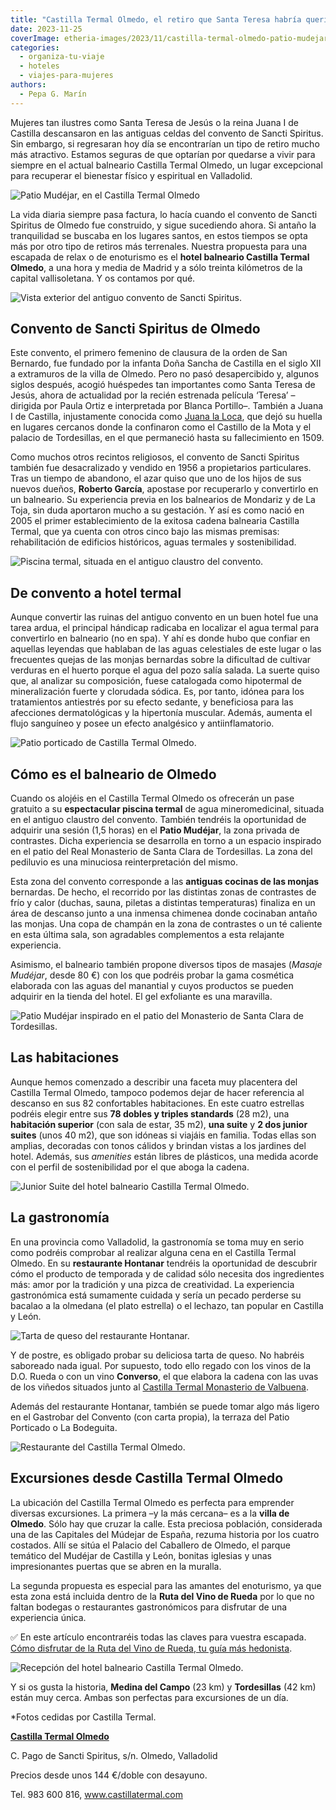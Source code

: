 ```yaml
---
title: "Castilla Termal Olmedo, el retiro que Santa Teresa habría querido conocer"
date: 2023-11-25
coverImage: etheria-images/2023/11/castilla-termal-olmedo-patio-mudejar.jpg
categories: 
  - organiza-tu-viaje
  - hoteles
  - viajes-para-mujeres
authors: 
  - Pepa G. Marín
---
```


Mujeres tan ilustres como Santa Teresa de Jesús o la reina Juana I de Castilla 
descansaron en las antiguas celdas del convento de Sancti Spiritus. Sin embargo, si 
regresaran hoy día se encontrarían un tipo de retiro mucho más atractivo. Estamos 
seguras de que optarían por quedarse a vivir para siempre en el actual balneario 
Castilla Termal Olmedo, un lugar excepcional para recuperar el bienestar físico y 
espiritual en Valladolid. 

![Patio Mudéjar, en el Castilla Termal Olmedo](etheria-images/2023/11/castilla-termal-olmedo-patio-mudejar.jpg "Patio Mudéjar, en el Castilla Termal Olmedo (Valladolid).")

La vida diaria siempre pasa factura, lo hacía cuando el convento de Sancti Spiritus de 
Olmedo fue construido, y sigue sucediendo ahora. Si antaño la tranquilidad se buscaba en 
los lugares santos, en estos tiempos se opta más por otro tipo de retiros más 
terrenales. Nuestra propuesta para una escapada de relax o de enoturismo es el **hotel 
balneario Castilla Termal Olmedo**, a una hora y media de Madrid y a sólo treinta 
kilómetros de la capital vallisoletana. Y os contamos por qué. 

![Vista exterior del antiguo convento de Sancti Spiritus.](etheria-images/2023/11/castilla-termal-balneario-de-olmedo-convento.jpg "Vista exterior del antiguo convento de Sancti Spiritus.")

## Convento de Sancti Spiritus de Olmedo

Este convento, el primero femenino de clausura de la orden de San Bernardo, fue fundado 
por la infanta Doña Sancha de Castilla en el siglo XII a extramuros de la villa de 
Olmedo. Pero no pasó desapercibido y, algunos siglos después, acogió huéspedes tan 
importantes como Santa Teresa de Jesús, ahora de actualidad por la recién estrenada 
película ‘Teresa’ –dirigida por Paula Ortiz e interpretada por Blanca Portillo–. También 
a Juana I de Castilla, injustamente conocida como [Juana la 
Loca](https://historia.nationalgeographic.com.es/a/juana-loca-victima-conspiracion_9525), 
que dejó su huella en lugares cercanos donde la confinaron como el Castillo de la Mota y 
el palacio de Tordesillas, en el que permaneció hasta su fallecimiento en 1509. 

Como muchos otros recintos religiosos, el convento de Sancti Spiritus también fue 
desacralizado y vendido en 1956 a propietarios particulares. Tras un tiempo de abandono, 
el azar quiso que uno de los hijos de sus nuevos dueños, **Roberto García**, apostase 
por recuperarlo y convertirlo en un balneario. Su experiencia previa en los balnearios 
de Mondariz y de La Toja, sin duda aportaron mucho a su gestación. Y así es como nació 
en 2005 el primer establecimiento de la exitosa cadena balnearia Castilla Termal, que ya 
cuenta con otros cinco bajo las mismas premisas: rehabilitación de edificios históricos, 
aguas termales y sostenibilidad. 

![Piscina termal, situada en el antiguo claustro del convento.](etheria-images/2023/11/castilla-termal-olmedo-piscina-termal.jpg "Piscina termal, situada en el antiguo claustro del convento.")

## De convento a hotel termal

Aunque convertir las ruinas del antiguo convento en un buen hotel fue una tarea ardua, 
el principal hándicap radicaba en localizar el agua termal para convertirlo en balneario 
(no en spa). Y ahí es donde hubo que confiar en aquellas leyendas que hablaban de las 
aguas celestiales de este lugar o las frecuentes quejas de las monjas bernardas sobre la 
dificultad de cultivar verduras en el huerto porque el agua del pozo salía salada. La 
suerte quiso que, al analizar su composición, fuese catalogada como hipotermal de 
mineralización fuerte y clorudada sódica. Es, por tanto, idónea para los tratamientos 
antiestrés por su efecto sedante, y beneficiosa para las afecciones dermatológicas y la 
hipertonía muscular. Además, aumenta el flujo sanguíneo y posee un efecto analgésico y 
antiinflamatorio. 

![Patio porticado de Castilla Termal Olmedo.](etheria-images/2023/11/castilla-termal-olmedo-terraza-patio-porticado.jpg "Patio porticado de Castilla Termal Olmedo.")

## Cómo es el balneario de Olmedo

Cuando os alojéis en el Castilla Termal Olmedo os ofrecerán un pase gratuito a su 
**espectacular piscina termal** de agua mineromedicinal, situada en el antiguo claustro 
del convento. También tendréis la oportunidad de adquirir una sesión (1,5 horas) en el 
**Patio Mudéjar**, la zona privada de contrastes. Dicha experiencia se desarrolla en 
torno a un espacio inspirado en el patio del Real Monasterio de Santa Clara de 
Tordesillas. La zona del pediluvio es una minuciosa reinterpretación del mismo. 

Esta zona del convento corresponde a las **antiguas cocinas de las monjas** bernardas. 
De hecho, el recorrido por las distintas zonas de contrastes de frío y calor (duchas, 
sauna, piletas a distintas temperaturas) finaliza en un área de descanso junto a una 
inmensa chimenea donde cocinaban antaño las monjas. Una copa de champán en la zona de 
contrastes o un té caliente en esta última sala, son agradables complementos a esta 
relajante experiencia. 

Asimismo, el balneario también propone diversos tipos de masajes (_Masaje Mudéjar_, 
desde 80 €) con los que podréis probar la gama cosmética elaborada con las aguas del 
manantial y cuyos productos se pueden adquirir en la tienda del hotel. El gel exfoliante 
es una maravilla. 

![Patio Mudéjar inspirado en el patio del Monasterio de Santa Clara de Tordesillas.](etheria-images/2023/11/castilla-termal-balneario-de-olmedo-circuito-de-contrastes.jpg "Patio Mudéjar inspirado en el patio del Monasterio de Santa Clara de Tordesillas.")

## Las habitaciones

Aunque hemos comenzado a describir una faceta muy placentera del Castilla Termal Olmedo, 
tampoco podemos dejar de hacer referencia al descanso en sus 82 confortables 
habitaciones. En este cuatro estrellas podréis elegir entre sus **78 dobles y triples 
standards** (28 m2), una **habitación superior** (con sala de estar, 35 m2), **una 
suite** y **2 dos junior suites** (unos 40 m2), que son idóneas si viajáis en familia. 
Todas ellas son amplias, decoradas con tonos cálidos y brindan vistas a los jardines del 
hotel. Además, sus _amenities_ están libres de plásticos, una medida acorde con el 
perfil de sostenibilidad por el que aboga la cadena. 

![Junior Suite del hotel balneario Castilla Termal Olmedo.](etheria-images/2023/11/junior-suite-castilla-termal-olmedo.jpg "Junior Suite del hotel balneario Castilla Termal Olmedo.")

## La gastronomía

En una provincia como Valladolid, la gastronomía se toma muy en serio como podréis 
comprobar al realizar alguna cena en el Castilla Termal Olmedo. En su **restaurante 
Hontanar** tendréis la oportunidad de descubrir cómo el producto de temporada y de 
calidad sólo necesita dos ingredientes más: amor por la tradición y una pizca de 
creatividad. La experiencia gastronómica está sumamente cuidada y sería un pecado 
perderse su bacalao a la olmedana (el plato estrella) o el lechazo, tan popular en 
Castilla y León. 

![Tarta de queso del restaurante Hontanar.](etheria-images/2023/11/tarta-queso-castilla-termal.jpg "Tarta de queso del restaurante Hontanar. © Etheria Magazine")

Y de postre, es obligado probar su deliciosa tarta de queso. No habréis saboreado nada 
igual. Por supuesto, todo ello regado con los vinos de la D.O. Rueda o con un vino 
**Converso**, el que elabora la cadena con las uvas de los viñedos situados junto al [Castilla 
Termal Monasterio de 
Valbuena](https://etheriamagazine.com/2021/10/29/castilla-termal-valbuena-escapada-de-relax-en-la-ribera-del-duero/). 

Además del restaurante Hontanar, también se puede tomar algo más ligero en el Gastrobar 
del Convento (con carta propia), la terraza del Patio Porticado o La Bodeguita. 

![Restaurante del Castilla Termal Olmedo.](etheria-images/2023/11/restaurante-castilla-termal-olmedo.jpg "Restaurante del Castilla Termal Olmedo.")

## Excursiones desde Castilla Termal Olmedo

La ubicación del Castilla Termal Olmedo es perfecta para emprender diversas excursiones. 
La primera –y la más cercana– es a la **villa de Olmedo**. Sólo hay que cruzar la calle. 
Esta preciosa población, considerada una de las Capitales del Múdejar de España, rezuma 
historia por los cuatro costados. Allí se sitúa el Palacio del Caballero de Olmedo, el 
parque temático del Mudéjar de Castilla y León, bonitas iglesias y unas impresionantes 
puertas que se abren en la muralla. 

La segunda propuesta es especial para las amantes del enoturismo, ya que esta zona está 
incluida dentro de la **Ruta del Vino de Rueda** por lo que no faltan bodegas o 
restaurantes gastronómicos para disfrutar de una experiencia única. 

✅ En este artículo encontraréis todas las claves para vuestra escapada. [Cómo disfrutar 
de la Ruta del Vino de Rueda, tu guía más 
hedonista](https://etheriamagazine.com/2023/11/14/guia-enoturismo-ruta-del-vino-rueda/). 

![Recepción del hotel balneario Castilla Termal Olmedo.](etheria-images/2023/11/recepcion-castilla-termal-olmedo.jpg "Recepción del hotel balneario Castilla Termal Olmedo.")

Y si os gusta la historia, **Medina del Campo** (23 km) y **Tordesillas** (42 km) están 
muy cerca. Ambas son perfectas para excursiones de un día. 

\*Fotos cedidas por Castilla Termal. 

**[Castilla Termal 
Olmedo](https://www.castillatermal.com/hoteles/castilla-y-leon/castilla-termal-olmedo/)** 

C. Pago de Sancti Spiritus, s/n. Olmedo, Valladolid 

Precios desde unos 144 €/doble con desayuno. 

Tel. 983 600 816, www.castillatermal.com
